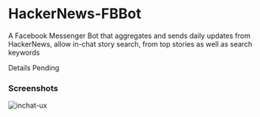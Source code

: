 # HackerNews-FBBot
A Facebook Messenger Bot that aggregates and sends daily updates from HackerNews, allow in-chat story search, from top stories as well as search keywords

Details Pending

### Screenshots

![inchat-ux](https://api.monosnap.com/rpc/file/download?id=MSkpDnDm5htahBs5vrqxO4ukHkMRvZ)
